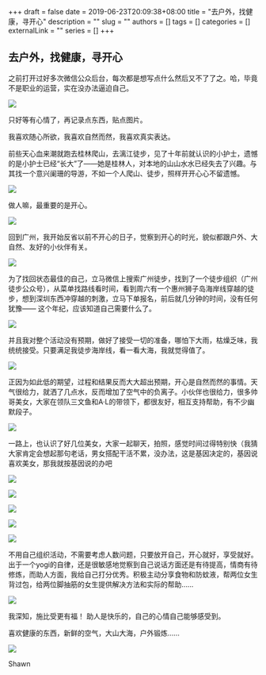 +++
draft = false
date = 2019-06-23T20:09:38+08:00
title = "去户外，找健康，寻开心"
description = ""
slug = ""
authors = []
tags = []
categories = []
externalLink = ""
series = []
+++

## **去户外，找健康，寻开心**

之前打开过好多次微信公众后台，每次都是想写点什么然后又不了了之。哈，毕竟不是职业的运营，实在没办法逼迫自己。

![](https://raw.githubusercontent.com/lshcool/pic/master/202112131801543.jpg)

只好等有心情了，再记录点东西，贴点图片。

我喜欢随心所欲，我喜欢自然而然，我喜欢真实表达。

前些天心血来潮就跑去桂林爬山，去漓江徒步，见了十年前就认识的小护士，遗憾的是小护士已经“长大”了——她是桂林人，对本地的山山水水已经失去了兴趣。与其找一个意兴阑珊的导游，不如一个人爬山、徒步，照样开开心心不留遗憾。

![](https://raw.githubusercontent.com/lshcool/pic/master/202112131801546.jpg)

做人嘛，最重要的是开心。

![](https://raw.githubusercontent.com/lshcool/pic/master/202112131801548.jpg)

回到广州，我开始反省以前不开心的日子，觉察到开心的时光，貌似都跟户外、大自然、友好的小伙伴有关。

![](https://raw.githubusercontent.com/lshcool/pic/master/202112131801549.jpg)

为了找回状态最佳的自己，立马微信上搜索广州徒步，找到了一个徒步组织（广州徒步公众号），从菜单找路线看时间，看到周六有一个惠州狮子岛海岸线穿越的徒步，想到深圳东西冲穿越的刺激，立马下单报名，前后就几分钟的时间，没有任何犹豫—— 这个年纪，应该知道自己需要什么了。

![](https://raw.githubusercontent.com/lshcool/pic/master/202112131801550.jpg)

并且我对整个活动没有预期，做好了接受一切的准备，哪怕下大雨，枯燥乏味，我统统接受。只要满足我徒步海岸线，看一看大海，我就觉得值了。

![](https://raw.githubusercontent.com/lshcool/pic/master/202112131801551.jpg)

正因为如此低的期望，过程和结果反而大大超出预期，开心是自然而然的事情。天气很给力，就洒了几点水，反而增加了空气中的负离子。小伙伴也很给力，很多帅哥美女，大家在领队三文鱼和A·L的带领下，都很友好，相互支持帮助，有不少幽默段子。


![](https://raw.githubusercontent.com/lshcool/pic/master/202112131801552.jpg)


一路上，也认识了好几位美女，大家一起聊天，拍照，感觉时间过得特别快（我猜大家肯定会想起那句老话，男女搭配干活不累，没办法，这是基因决定的，基因说喜欢美女，那我就按基因说的办吧       

![](https://raw.githubusercontent.com/lshcool/pic/master/202112131801553.jpg)

![](https://raw.githubusercontent.com/lshcool/pic/master/202112131801554.jpg)

![](https://raw.githubusercontent.com/lshcool/pic/master/202112131801555.jpg)

![](https://raw.githubusercontent.com/lshcool/pic/master/202112131801556.jpg)

![](https://raw.githubusercontent.com/lshcool/pic/master/202112131801557.jpg)


不用自己组织活动，不需要考虑人数问题，只要放开自己，开心就好，享受就好。出于一个yogi的自律，还是很敏感地觉察到自己说话方面还是有待提高，情商有待修炼，而助人方面，我给自己打分优秀。积极主动分享食物和防蚊液，帮两位女生背过包，给两位脚抽筋的女生提供解决方法和实际的帮助……

![](https://raw.githubusercontent.com/lshcool/pic/master/202112131801558.jpg)


我深知，施比受更有福！ 助人是快乐的，自己的心情自己能够感受到。

喜欢健康的东西，新鲜的空气，大山大海，户外锻炼……

![](https://raw.githubusercontent.com/lshcool/pic/master/202112131801559.jpg)

 Shawn